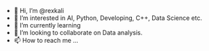 - 👋 Hi, I’m @rexkali
- 👀 I’m interested in AI, Python, Developing, C++, Data Science etc.
- 🌱 I’m currently learning 
- 💞️ I’m looking to collaborate on Data analysis.
- 📫 How to reach me ...

<!---
rexkali/rexkali is a ✨ special ✨ repository because its `README.md` (this file) appears on your GitHub profile.
You can click the Preview link to take a look at your changes.
--->
